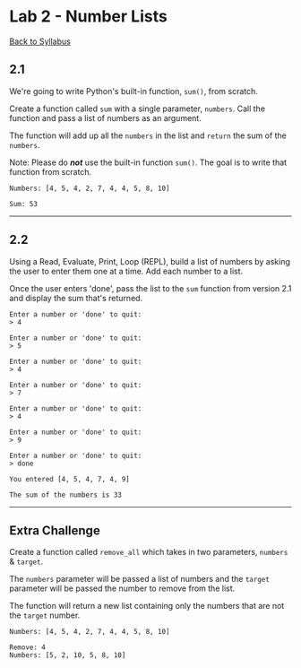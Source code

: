# <a id="top"></a>Lab 2 - Number Lists

[Back to Syllabus](https://github.com/PdxCodeGuild/Programming102#top)

## 2.1

We're going to write Python's built-in function, `sum()`, from scratch.

Create a function called `sum` with a single parameter, `numbers`. Call the function and pass a list of numbers as an argument.

The function will add up all the `numbers` in the list and `return` the sum of the `numbers`.

Note: Please do ***not*** use the built-in function `sum()`. The goal is to write that function from scratch.

```
Numbers: [4, 5, 4, 2, 7, 4, 4, 5, 8, 10]

Sum: 53
```
---

## 2.2

Using a Read, Evaluate, Print, Loop (REPL), build a list of numbers by asking the user to enter them one at a time. Add each number to a list.

Once the user enters 'done', pass the list to the `sum` function from version 2.1 and display the sum that's returned.

```
Enter a number or 'done' to quit:
> 4

Enter a number or 'done' to quit:
> 5

Enter a number or 'done' to quit:
> 4

Enter a number or 'done' to quit:
> 7

Enter a number or 'done' to quit:
> 4

Enter a number or 'done' to quit:
> 9

Enter a number or 'done' to quit:
> done

You entered [4, 5, 4, 7, 4, 9]

The sum of the numbers is 33
```
---

## Extra Challenge

Create a function called `remove_all` which takes in two parameters, `numbers` & `target`.

The `numbers` parameter will be passed a list of numbers and the `target` parameter will be passed the number to remove from the list. 

The function will return a new list containing only the numbers that are not the `target` number.

```
Numbers: [4, 5, 4, 2, 7, 4, 4, 5, 8, 10]

Remove: 4
Numbers: [5, 2, 10, 5, 8, 10]

```
